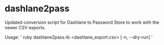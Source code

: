 # dashlane2pass
Updated conversion script for Dashlane to Password Store to work with the newer CSV exports.

Usage: ' ruby dashlane2pass.rb <dashlane_export.csv> [-n, --dry-run] '
